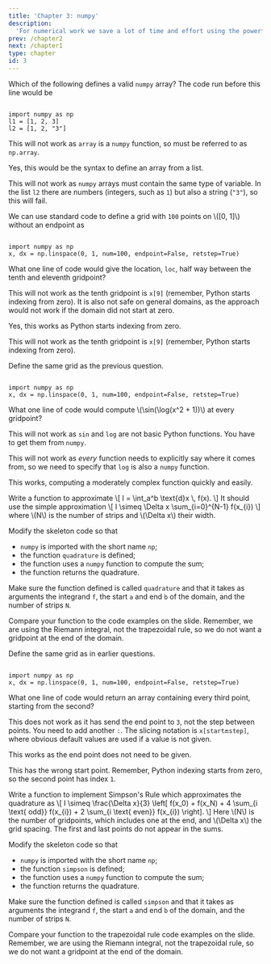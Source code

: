 ```yaml
---
title: 'Chapter 3: numpy'
description:
  'For numerical work we save a lot of time and effort using the powerful numpy package. We will rewrite and extend our quadrature examples using that.'
prev: /chapter2
next: /chapter1
type: chapter
id: 3
---
```


<exercise id="1" title="numpy" type="slides">

<slides source="chapter3_01_numpy">
</slides>

</exercise>

<exercise id="2" title="Defining a vector">

Which of the following defines a valid <code>numpy</code> array? The code run before this line would be

<pre><code>
import numpy as np
l1 = [1, 2, 3]
l2 = [1, 2, "3"]
</code></pre>

<choice id="ch3_q2">

<opt text="<code>x = array(l1)</code">

This will not work as <code>array</code> is a <code>numpy</code> function, so must be referred to as <code>np.array</code>.

</opt>
<opt text="<code>x = np.array(l1)</code" correct="true">

Yes, this would be the syntax to define an array from a list.

</opt>
<opt text="<code>x = np.array(l2)</code">

This will not work as <code>numpy</code> arrays must contain the same type of variable. In the list <code>l2</code> there are numbers (integers, such as <code>1</code>) but also a string (<code>"3"</code>), so this will fail.

</opt>

</choice>

</exercise>

<exercise id="3" title="Modifying a grid">

We can use standard code to define a grid with <code>100</code> points on \\([0, 1]\\) without an endpoint as

<pre><code>
import numpy as np
x, dx = np.linspace(0, 1, num=100, endpoint=False, retstep=True)
</code></pre>

What one line of code would give the location, <code>loc</code>, half way between the tenth and eleventh gridpoint?

<choice id="ch3_q3">

<opt text="<code>loc = (x[10] + x[11]) / 2</code>">

This will not work as the tenth gridpoint is <code>x[9]</code> (remember, Python starts indexing from zero). It is also not safe on general domains, as the approach would not work if the domain did not start at zero.

</opt>
<opt text="<code>loc = x[9] + dx / 2</code>" correct="true">

Yes, this works as Python starts indexing from zero.

</opt>
<opt text="<code>loc = x[10] + dx / 2</code>">

This will not work as the tenth gridpoint is <code>x[9]</code> (remember, Python starts indexing from zero).

</opt>

</choice>

</exercise>

<exercise id="4" title="More numpy functions">

Define the same grid as the previous question.

<pre><code>
import numpy as np
x, dx = np.linspace(0, 1, num=100, endpoint=False, retstep=True)
</code></pre>

What one line of code would compute \\(\sin(\log(x^2 + 1))\\) at every gridpoint?

<choice id="ch3_q4">

<opt text="<code>sin(log(x**2 + 1))</code">

This will not work as <code>sin</code> and <code>log</code> are not basic Python functions. You have to get them from <code>numpy</code>.

</opt>
<opt text="<code>np.sin(log(x**2 + 1))</code>">

This will not work as <em>every</em> function needs to explicitly say where it comes from, so we need to specify that <code>log</code> is also a <code>numpy</code> function.

</opt>
<opt text="<code>np.sin(np.log(x**2 + 1))</code>" correct="true">

This works, computing a moderately complex function quickly and easily.

</opt>

</choice>

</exercise>

<exercise id="5" title="Quadrature function in numpy">

Write a function to approximate
\\[
  I = \\int_a^b \\text{d}x \\, f(x).
\\]
It should use the simple approximation
\\[
  I \simeq \Delta x \sum\_{i=0}^{N-1} f(x\_{i})
\\]
where \\(N\\) is the number of strips and \\(\\Delta x\\) their width.

Modify the skeleton code so that

- `numpy` is imported with the short name `np`;
- the function `quadrature` is defined;
- the function uses a `numpy` function to compute the sum;
- the function returns the quadrature.

Make sure the function defined is called `quadrature` and that it takes as arguments the integrand `f`, the start `a` and end `b` of the domain, and the number of strips `N`.

<codeblock id="03_05">

Compare your function to the code examples on the slide. Remember, we are using the Riemann integral, not the trapezoidal rule, so we do not want a gridpoint at the end of the domain.

</codeblock>

</exercise>

<exercise id="6" title="More slicing">

Define the same grid as in earlier questions.

<pre><code>
import numpy as np
x, dx = np.linspace(0, 1, num=100, endpoint=False, retstep=True)
</code></pre>

What one line of code would return an array containing every third point, starting from the second?

<choice id="ch3_q6">

<opt text="<code>x[1:3]</code">

This does not work as it has send the end point to <code>3</code>, not the step between points. You need to add another <code>:</code>. The slicing notation is <code>x[start:end:step]</code>, where obvious default values are used if a value is not given.

</opt>
<opt text="<code>x[1::3]</code>" correct="true">

This works as the end point does not need to be given.

</opt>
<opt text="<code>x[2::3]</code>">

This has the wrong start point. Remember, Python indexing starts from zero, so the second point has index <code>1</code>.

</opt>

</choice>

</exercise>

<exercise id="7" title="Simpson's Rule">

Write a function to implement Simpson's Rule which approximates the quadrature as
\\[
  I \simeq \frac{\Delta x}{3} \left[ f(x\_0) + f(x\_N) + 4 \sum\_{i \\text{ odd}} f(x\_{i}) + 2 \sum\_{i \\text{ even}} f(x\_{i}) \right].
\\]
Here \\(N\\) is the number of gridpoints, which includes one at the end, and \\(\\Delta x\\) the grid spacing. The first and last points do not appear in the sums.

Modify the skeleton code so that

- `numpy` is imported with the short name `np`;
- the function `simpson` is defined;
- the function uses a `numpy` function to compute the sum;
- the function returns the quadrature.

Make sure the function defined is called `simpson` and that it takes as arguments the integrand `f`, the start `a` and end `b` of the domain, and the number of strips `N`.

<codeblock id="03_07">

Compare your function to the trapezoidal rule code examples on the slide. Remember, we are using the Riemann integral, not the trapezoidal rule, so we do not want a gridpoint at the end of the domain.

</codeblock>

</exercise>
